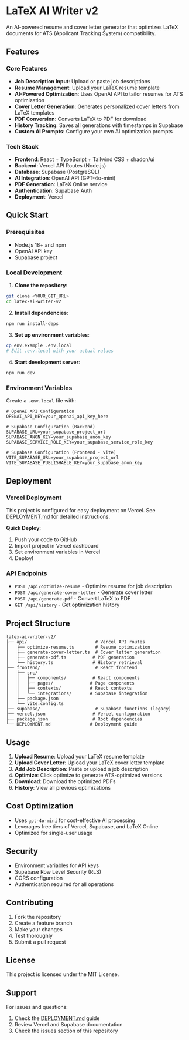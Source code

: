 # LaTeX AI Writer v2

An AI-powered resume and cover letter generator that optimizes LaTeX documents for ATS (Applicant Tracking System) compatibility.

## Features

### Core Features
- **Job Description Input**: Upload or paste job descriptions
- **Resume Management**: Upload your LaTeX resume template
- **AI-Powered Optimization**: Uses OpenAI API to tailor resumes for ATS optimization
- **Cover Letter Generation**: Generates personalized cover letters from LaTeX templates
- **PDF Conversion**: Converts LaTeX to PDF for download
- **History Tracking**: Saves all generations with timestamps in Supabase
- **Custom AI Prompts**: Configure your own AI optimization prompts

### Tech Stack
- **Frontend**: React + TypeScript + Tailwind CSS + shadcn/ui
- **Backend**: Vercel API Routes (Node.js)
- **Database**: Supabase (PostgreSQL)
- **AI Integration**: OpenAI API (GPT-4o-mini)
- **PDF Generation**: LaTeX Online service
- **Authentication**: Supabase Auth
- **Deployment**: Vercel

## Quick Start

### Prerequisites
- Node.js 18+ and npm
- OpenAI API key
- Supabase project

### Local Development

1. **Clone the repository**:
```bash
git clone <YOUR_GIT_URL>
cd latex-ai-writer-v2
```

2. **Install dependencies**:
```bash
npm run install-deps
```

3. **Set up environment variables**:
```bash
cp env.example .env.local
# Edit .env.local with your actual values
```

4. **Start development server**:
```bash
npm run dev
```

### Environment Variables

Create a `.env.local` file with:

```env
# OpenAI API Configuration
OPENAI_API_KEY=your_openai_api_key_here

# Supabase Configuration (Backend)
SUPABASE_URL=your_supabase_project_url
SUPABASE_ANON_KEY=your_supabase_anon_key
SUPABASE_SERVICE_ROLE_KEY=your_supabase_service_role_key

# Supabase Configuration (Frontend - Vite)
VITE_SUPABASE_URL=your_supabase_project_url
VITE_SUPABASE_PUBLISHABLE_KEY=your_supabase_anon_key
```

## Deployment

### Vercel Deployment

This project is configured for easy deployment on Vercel. See [DEPLOYMENT.md](./DEPLOYMENT.md) for detailed instructions.

**Quick Deploy**:
1. Push your code to GitHub
2. Import project in Vercel dashboard
3. Set environment variables in Vercel
4. Deploy!

### API Endpoints

- `POST /api/optimize-resume` - Optimize resume for job description
- `POST /api/generate-cover-letter` - Generate cover letter
- `POST /api/generate-pdf` - Convert LaTeX to PDF
- `GET /api/history` - Get optimization history

## Project Structure

```
latex-ai-writer-v2/
├── api/                          # Vercel API routes
│   ├── optimize-resume.ts        # Resume optimization
│   ├── generate-cover-letter.ts  # Cover letter generation
│   ├── generate-pdf.ts          # PDF generation
│   └── history.ts               # History retrieval
├── frontend/                     # React frontend
│   ├── src/
│   │   ├── components/          # React components
│   │   ├── pages/              # Page components
│   │   ├── contexts/           # React contexts
│   │   └── integrations/       # Supabase integration
│   ├── package.json
│   └── vite.config.ts
├── supabase/                     # Supabase functions (legacy)
├── vercel.json                  # Vercel configuration
├── package.json                 # Root dependencies
└── DEPLOYMENT.md               # Deployment guide
```

## Usage

1. **Upload Resume**: Upload your LaTeX resume template
2. **Upload Cover Letter**: Upload your LaTeX cover letter template
3. **Add Job Description**: Paste or upload a job description
4. **Optimize**: Click optimize to generate ATS-optimized versions
5. **Download**: Download the optimized PDFs
6. **History**: View all previous optimizations

## Cost Optimization

- Uses `gpt-4o-mini` for cost-effective AI processing
- Leverages free tiers of Vercel, Supabase, and LaTeX Online
- Optimized for single-user usage

## Security

- Environment variables for API keys
- Supabase Row Level Security (RLS)
- CORS configuration
- Authentication required for all operations

## Contributing

1. Fork the repository
2. Create a feature branch
3. Make your changes
4. Test thoroughly
5. Submit a pull request

## License

This project is licensed under the MIT License.

## Support

For issues and questions:
1. Check the [DEPLOYMENT.md](./DEPLOYMENT.md) guide
2. Review Vercel and Supabase documentation
3. Check the issues section of this repository
